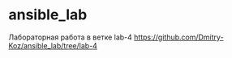# ansible_lab


Лабораторная работа в ветке lab-4 https://github.com/Dmitry-Koz/ansible_lab/tree/lab-4
